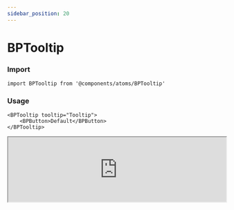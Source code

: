```yaml
---
sidebar_position: 20
---
```


# BPTooltip

### Import

```tsx
import BPTooltip from '@components/atoms/BPTooltip'
```

### Usage 

```tsx
<BPTooltip tooltip="Tooltip">
    <BPButton>Default</BPButton>
</BPTooltip>
```

<iframe width="100%" heigh="200px"  src="https://ui-kit.blue-panda.dev/iframe.html?args=&id=atoms-bptooltip--basic&viewMode=story" />


### Props 


| Prop | Default | Options |
| ----------- | ----------- | ----------- |
| variant | default | 'default' \| 'inverted' \| 'danger' \| 'cyber' \| 'caution' \| 'success' \| 'primary' \| 'secondary' \| 'accent' \| 'light' \| 'link’ |
| size | md | 'xxs'  \| 'xs'   \| 's'  \| 'md'  \| 'lg'  \| 'xl' 
| outline | false | true \|   false
| magic | false | true \|   false
| tooltip | " " | string 






Check more colors, statuses and styles at: 
<img src={'/img/sb.png'} style={{width: '15px'}} />

https://ui-kit.blue-panda.dev/?path=/story/atoms-bptooltip--basic